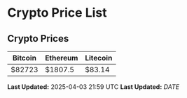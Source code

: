# Crypto Price List

## Crypto Prices
| Bitcoin | Ethereum | Litecoin |
| ------- | -------- | -------- |
| $82723 | $1807.5 | $83.14 |
**Last Updated:** 2025-04-03 21:59 UTC
**Last Updated:** $DATE$
